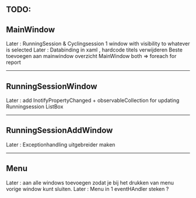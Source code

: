 TODO:
------------------------------------------------------------------------------------------------------------------------------------
MainWindow
------------------------------------------------------------------------------------------------------------------------------------

Later : RunningSession & Cyclingsession 1 window with visibility to whatever is selected
Later : Databinding in xaml , hardcode titels verwijderen
Beste toevoegen aan mainwindow overzicht
MainWindow both => foreach for report

------------------------------------------------------------------------------------------------------------------------------------
RunningSessionWindow
------------------------------------------------------------------------------------------------------------------------------------

Later : add InotifyPropertyChanged + observableCollection for updating Runningsession ListBox

------------------------------------------------------------------------------------------------------------------------------------
RunningSessionAddWindow
------------------------------------------------------------------------------------------------------------------------------------

Later : Exceptionhandling uitgebreider maken

------------------------------------------------------------------------------------------------------------------------------------
Menu
------------------------------------------------------------------------------------------------------------------------------------

Later : aan alle windows toevoegen zodat je bij het drukken van menu vorige window kunt sluiten.
Later : Menu in 1 eventHAndler steken ?
